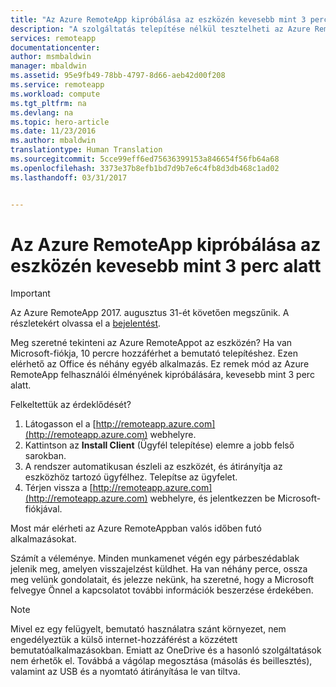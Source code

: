 ```yaml
---
title: "Az Azure RemoteApp kipróbálása az eszközén kevesebb mint 3 perc alatt | Microsoft Docs"
description: "A szolgáltatás telepítése nélkül tesztelheti az Azure RemoteApp funkcióit."
services: remoteapp
documentationcenter: 
author: msmbaldwin
manager: mbaldwin
ms.assetid: 95e9fb49-78bb-4797-8d66-aeb42d00f208
ms.service: remoteapp
ms.workload: compute
ms.tgt_pltfrm: na
ms.devlang: na
ms.topic: hero-article
ms.date: 11/23/2016
ms.author: mbaldwin
translationtype: Human Translation
ms.sourcegitcommit: 5cce99eff6ed75636399153a846654f56fb64a68
ms.openlocfilehash: 3373e37b8efb1bd7d9b7e6c4fb8d3db468c1ad02
ms.lasthandoff: 03/31/2017


---
```

# <a name="try-azure-remoteapp-on-your-device-in-3-minutes-or-less"></a>Az Azure RemoteApp kipróbálása az eszközén kevesebb mint 3 perc alatt
> [!IMPORTANT]
> Az Azure RemoteApp 2017. augusztus 31-ét követően megszűnik. A részletekért olvassa el a [bejelentést](https://go.microsoft.com/fwlink/?linkid=821148).
> 
> 

Meg szeretné tekinteni az Azure RemoteAppot az eszközén? Ha van Microsoft-fiókja, 10 percre hozzáférhet a bemutató telepítéshez. Ezen elérhető az Office és néhány egyéb alkalmazás. Ez remek mód az Azure RemoteApp felhasználói élményének kipróbálására, kevesebb mint 3 perc alatt.

Felkeltettük az érdeklődését?

1. Látogasson el a [http://remoteapp.azure.com](http://remoteapp.azure.com) webhelyre.
2. Kattintson az **Install Client** (Ügyfél telepítése) elemre a jobb felső sarokban.  
3. A rendszer automatikusan észleli az eszközét, és átirányítja az eszközhöz tartozó ügyfélhez. Telepítse az ügyfelet.
4. Térjen vissza a [http://remoteapp.azure.com](http://remoteapp.azure.com) webhelyre, és jelentkezzen be Microsoft-fiókjával.

Most már elérheti az Azure RemoteAppban valós időben futó alkalmazásokat.

Számít a véleménye. Minden munkamenet végén egy párbeszédablak jelenik meg, amelyen visszajelzést küldhet. Ha van néhány perce, ossza meg velünk gondolatait, és jelezze nekünk, ha szeretné, hogy a Microsoft felvegye Önnel a kapcsolatot további információk beszerzése érdekében.

> [!NOTE]
> Mivel ez egy felügyelt, bemutató használatra szánt környezet, nem engedélyeztük a külső internet-hozzáférést a közzétett bemutatóalkalmazásokban. Emiatt az OneDrive és a hasonló szolgáltatások nem érhetők el. Továbbá a vágólap megosztása (másolás és beillesztés), valamint az USB és a nyomtató átirányítása le van tiltva.  
> 
> 


